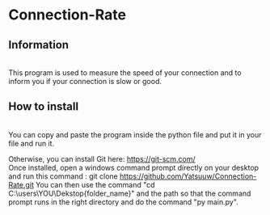 # Connection-Rate

## Information
<br>
This program is used to measure the speed of your connection and to inform you if your connection is slow or good.

## How to install
<br>
You can copy and paste the program inside the python file and put it in your file and run it.

Otherwise, you can install Git here: https://git-scm.com/ <br>
Once installed, open a windows command prompt directly on your desktop and run this command : git clone https://github.com/Yatsuuw/Connection-Rate.git
You can then use the command "cd C:\users\YOU\Dekstop\{folder_name}" and the path so that the command prompt runs in the right directory and do the command "py main.py".
